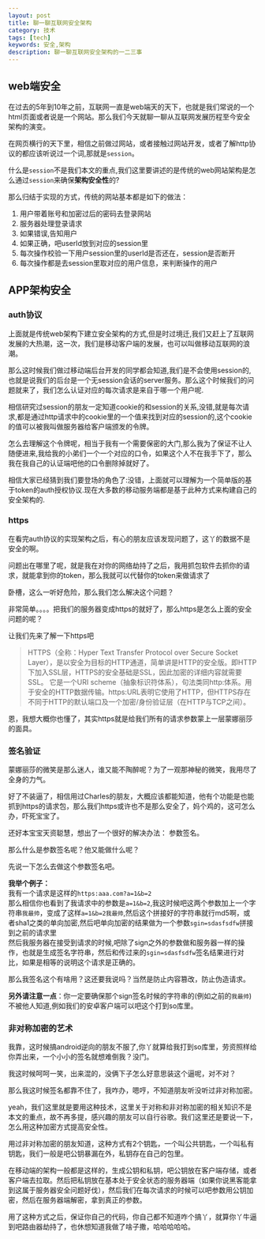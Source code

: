 ```yaml
---
layout: post
title: 聊一聊互联网安全架构
category: 技术
tags: [tech]
keywords: 安全,架构
description: 聊一聊互联网安全架构的一二三事
---
```


## web端安全    

在过去的5年到10年之前，互联网一直是web端天的天下，也就是我们常说的一个html页面或者说是一个网站。那么我们今天就聊一聊从互联网发展历程至今安全架构的演变。   

在网页横行的天下里，相信之前做过网站，或者接触过网站开发，或者了解http协议的都应该听说过一个词,那就是`session`。  

什么是`session`不是我们本文的重点,我们这里要讲述的是传统的web网站架构是怎么通过`session`来确保**架构安全性**的?   

那么归结于实现的方式，传统的网站基本都是如下的做法：  

1. 用户带着账号和加密过后的密码去登录网站    
2. 服务器处理登录请求    
3. 如果错误,告知用户  
4. 如果正确，吧userId放到对应的session里   
5. 每次操作校验一下用户session里的userId是否还在，session是否断开   
6. 每次操作都是去session里取对应的用户信息，来判断操作的用户   


## APP架构安全   

### auth协议  

上面就是传统web架构下建立安全架构的方式,但是时过境迁,我们又赶上了互联网发展的大热潮，这一次，我们是移动客户端的发展，也可以叫做移动互联网的浪潮。  

那么这时候我们做过移动端后台开发的同学都会知道,我们是不会使用session的,也就是说我们的后台是一个无session会话的server服务。那么这个时候我们的问题就来了，我们怎么认证对应的每次请求是来自于哪一个用户呢.   

相信研究过session的朋友一定知道cookie的和session的关系,没错,就是每次请求,都是通过http请求中的cookie里的一个值来找到对应的session的,这个cookie的值可以被我叫做服务器给客户端颁发的令牌。     

怎么去理解这个令牌呢，相当于我有一个需要保密的大门,那么我为了保证不让人随便进来,我给我的小弟们一个一个对应的口令，如果这个人不在我手下了，那么我在我自己的认证端吧他的口令删除掉就好了。     

相信大家已经猜到我们要登场的角色了:没错，上面就可以理解为一个简单版的基于token的auth授权协议.现在大多数的移动服务端都是基于此种方式来构建自己的安全架构的.   

### https  

在看完auth协议的实现架构之后，有心的朋友应该发现问题了，这丫的数据不是安全的啊。  

问题出在哪里了呢，就是我在对你的网络劫持了之后，我用抓包软件去抓你的请求，就能拿到你的token，那么我就可以代替你的token来做请求了   

卧槽，这么一听好危险，那么我们怎么解决这个问题？   

非常简单。。。。把我们的服务器变成https的就好了，那么https是怎么上面的安全问题的呢？  

让我们先来了解一下https吧

> HTTPS（全称：Hyper Text Transfer Protocol over Secure Socket Layer），是以安全为目标的HTTP通道，简单讲是HTTP的安全版。即HTTP下加入SSL层，HTTPS的安全基础是SSL，因此加密的详细内容就需要SSL。 它是一个URI scheme（抽象标识符体系），句法类同http:体系。用于安全的HTTP数据传输。https:URL表明它使用了HTTP，但HTTPS存在不同于HTTP的默认端口及一个加密/身份验证层（在HTTP与TCP之间）。  

恩，我想大概你也懂了，其实https就是给我们所有的请求参数蒙上一层蒙娜丽莎的面具。  

### 签名验证   

蒙娜丽莎的微笑是那么迷人，谁又能不陶醉呢？为了一观那神秘的微笑，我用尽了全身的力气。   

好了不装逼了，相信用过Charles的朋友，大概应该都能知道，他有个功能是也能抓到https的请求包，那么我们https或许也不是那么安全了，妈个鸡的，这可怎么办，吓死宝宝了。   

还好本宝宝天资聪慧，想出了一个很好的解决办法： 参数签名。   

那么什么是参数签名呢？他又能做什么呢？   

先说一下怎么去做这个参数签名吧。   

**我举个例子：**  
我有一个请求是这样的`https:aaa.com?a=1&b=2`   
那么相信你也看到了我请求中的参数是`a=1&b=2`,我这时候吧这两个参数加上一个字符串`我最帅`，变成了这样`a=1&b=2我最帅`,然后这个拼接好的字符串就行md5啊，或者sha1之类的单向加密,然后吧单向加密的结果做为一个参数`sgin=sdasfsdfw`拼接到之前的请求里  
然后我服务器在接受到请求的时候,吧除了sign之外的参数做和服务器一样的操作，也就是生成签名字符串，然后和传过来的`sgin=sdasfsdfw`签名结果进行对比，如果是相等的说明这个请求是正确的。    

那么我签名这个有啥用？这还要我说吗？当然是防止内容篡改，防止伪造请求。  

**另外请注意一点**：你一定要确保那个sign签名时候的字符串的(例如之前的`我最帅`)不被他人知道,例如我们的安卓客户端可以吧这个打到so库里。   

### 非对称加密的艺术   

我靠，这时候搞android逆向的朋友不服了,你丫就算给我打到so库里，劳资照样给你弄出来，一个小小的签名就想难倒我？没门。  

我这时候呵呵一笑，出来混的，没俩下子怎么好意思装这个逼呢，对不对？  

那么我这时候签名都靠不住了，我咋办，嗯哼，不知道朋友听没听过非对称加密。   

yeah，我们这里就是要用这种技术，这里关于对称和非对称加密的相关知识不是本文的重点，故不再多提，感兴趣的朋友可以自行谷歌。我们这里还是要说一下，怎么用这种加密方式提高安全性。  

用过非对称加密的朋友知道，这种方式有2个钥匙，一个叫公共钥匙，一个叫私有钥匙，我们一般是吧公钥暴漏在外，私钥存在自己的包里。  

在移动端的架构一般都是这样的，生成公钥和私钥，吧公钥放在客户端存储，或者客户端去拉取。然后把私钥放在基本处于安全状态的服务器端（如果你说黑客能拿到这属于服务器安全问题好伐），然后我们在每次请求的时候可以吧参数用公钥加密，然后在服务器端解密，拿到真正的参数。   
   
用了这种方式之后，保证你自己的代码，你自己都不知道咋个搞丫，就算你丫牛逼到吧路由器劫持了，也休想知道我做了啥子撒，哈哈哈哈哈。   

